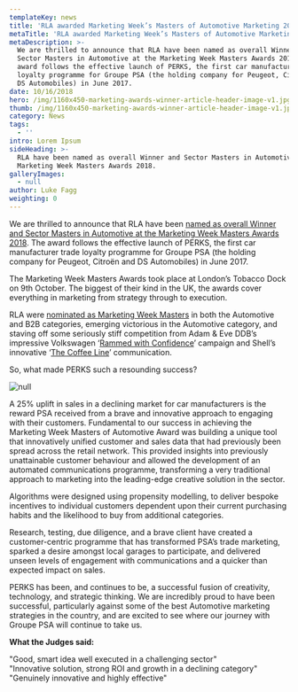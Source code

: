 ```yaml
---
templateKey: news
title: 'RLA awarded Marketing Week’s Masters of Automotive Marketing 2018. '
metaTitle: 'RLA awarded Marketing Week’s Masters of Automotive Marketing 2018. '
metaDescription: >-
  We are thrilled to announce that RLA have been named as overall Winner and
  Sector Masters in Automotive at the Marketing Week Masters Awards 2018.  The
  award follows the effective launch of PERKS, the first car manufacturer trade
  loyalty programme for Groupe PSA (the holding company for Peugeot, Citroën and
  DS Automobiles) in June 2017.
date: 10/16/2018
hero: /img/1160x450-marketing-awards-winner-article-header-image-v1.jpg
thumb: /img/1160x450-marketing-awards-winner-article-header-image-v1.jpg
category: News
tags:
  - ''
intro: Lorem Ipsum
sideHeading: >-
  RLA have been named as overall Winner and Sector Masters in Automotive at the
  Marketing Week Masters Awards 2018.
galleryImages:
  - null
author: Luke Fagg
weighting: 0
---
```

We are thrilled to announce that RLA have been [named as overall Winner and Sector Masters in Automotive at the Marketing Week Masters Awards 2018](https://www.marketingweek.com/2018/10/09/marketing-week-masters-awards-2018-sector-winners/). The award follows the effective launch of PERKS, the first car manufacturer trade loyalty programme for Groupe PSA (the holding company for Peugeot, Citroën and DS Automobiles) in June 2017.

The Marketing Week Masters Awards took place at London’s Tobacco Dock on 9th October. The biggest of their kind in the UK, the awards cover everything in marketing from strategy through to execution.

RLA were [nominated as Marketing Week Masters](https://www.marketingweek.com/2018/07/17/masters-awards-shortlist-sector-masters/) in both the Automotive and B2B categories, emerging victorious in the Automotive category, and staving off some seriously stiff competition from Adam & Eve DDB’s impressive Volkswagen ‘[Rammed with Confidence](https://www.youtube.com/watch?v=AJAkPVVYt54)’ campaign and Shell’s innovative ‘[The Coffee Line](https://www.youtube.com/watch?v=PyGXsV4UtlQ)’ communication.

So, what made PERKS such a resounding success?

![null](/img/1366x532-marketing-awards-winner-article-mid-image-a-v1.jpg)

A 25% uplift in sales in a declining market for car manufacturers is the reward PSA received from a brave and innovative approach to engaging with their customers. Fundamental to our success in achieving the Marketing Week Masters of Automotive Award was building a unique tool that innovatively unified customer and sales data that had previously been spread across the retail network. This provided insights into previously unattainable customer behaviour and allowed the development of an automated communications programme, transforming a very traditional approach to marketing into the leading-edge creative solution in the sector.

Algorithms were designed using propensity modelling, to deliver bespoke incentives to individual customers dependent upon their current purchasing habits and the likelihood to buy from additional categories.

Research, testing, due diligence, and a brave client have created a customer-centric programme that has transformed PSA’s trade marketing, sparked a desire amongst local garages to participate, and delivered unseen levels of engagement with communications and a quicker than expected impact on sales.

PERKS has been, and continues to be, a successful fusion of creativity, technology, and strategic thinking. We are incredibly proud to have been successful, particularly against some of the best Automotive marketing strategies in the country, and are excited to see where our journey with Groupe PSA will continue to take us.

<div class="highlighted"><strong>What the Judges said:</strong>

"Good, smart idea well executed in a challenging sector"\
"Innovative solution, strong ROI and growth in a declining category"\
"Genuinely innovative and highly effective"</div>
